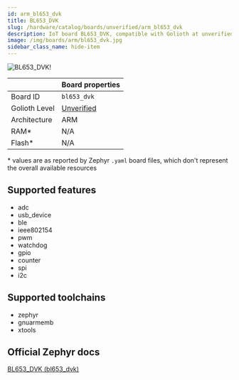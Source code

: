 ```yaml
---
id: arm_bl653_dvk
title: BL653_DVK
slug: /hardware/catalog/boards/unverified/arm_bl653_dvk
description: IoT board BL653_DVK, compatible with Golioth at unverified level.
image: /img/boards/arm/bl653_dvk.jpg
sidebar_class_name: hide-item
---
```


[//]: # (This is an auto-generated file, do not edit! Changes to it will be lost upon re-generation)

![BL653_DVK!](/img/boards/arm/bl653_dvk.jpg "BL653_DVK")

|                | Board properties     |
| -------------  | -------------------- |
| Board ID       | `bl653_dvk` |
| Golioth Level  | [Unverified](/hardware#unverified-boards) |
| Architecture   | ARM |
| RAM*           | N/A |
| Flash*         | N/A |

\* values are as reported by Zephyr `.yaml` board files, which don't represent the overall available resources



## Supported features

* adc
* usb_device
* ble
* ieee802154
* pwm
* watchdog
* gpio
* counter
* spi
* i2c

## Supported toolchains

* zephyr
* gnuarmemb
* xtools

## Official Zephyr docs

[BL653_DVK (bl653_dvk)](https://docs.zephyrproject.org/latest/boards/arm/bl653_dvk/doc/index.html)
